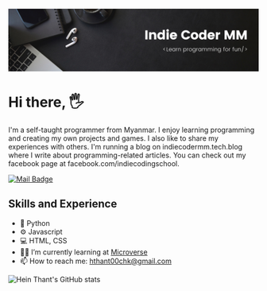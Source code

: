 ![Self-taught Programmer](https://raw.githubusercontent.com/IndieCoderMM/IndieCoderMM/master/icmm-banner.png)

# Hi there, 🖐
I'm a self-taught programmer from Myanmar. I enjoy learning programming and creating my own projects and games. I also like to share my experiences with others. I'm running a blog on indiecodermm.tech.blog where I write about programming-related articles. You can check out my facebook page at facebook.com/indiecodingschool. 

[![Mail Badge](https://img.shields.io/badge/-hthant00chk-c0392b?style=flat&labelColor=c0392b&logo=gmail&logoColor=white)](mailto:hthant00chk@gmail.com)

## Skills and Experience
- 🐍 Python
- ⚙️ Javascript
- 💻 HTML, CSS
- 👨‍🚀 I’m currently learning at [Microverse](https://www.microverse.org)
- 📫 How to reach me: hthant00chk@gmail.com

![Hein Thant's GitHub stats](https://github-readme-stats.vercel.app/api?username=IndieCoderMM&show_icons=true&theme=radical)
